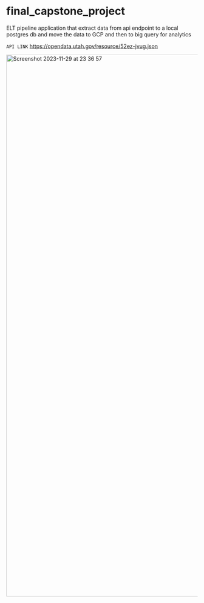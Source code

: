 # final_capstone_project
ELT pipeline application that extract data from api endpoint to a local postgres db and move the data to GCP and then to big query for analytics


```API LINK```
https://opendata.utah.gov/resource/52ez-jvug.json

<img width="1429" alt="Screenshot 2023-11-29 at 23 36 57" src="https://github.com/trustidkid/final_capstone_project/assets/39337003/73b1f050-66bc-40c8-bca7-eb7fb6789b18">

